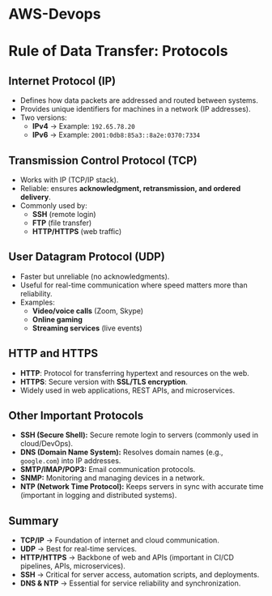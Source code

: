 # AWS-Devops
# Rule of Data Transfer: Protocols

## Internet Protocol (IP)
- Defines how data packets are addressed and routed between systems.
- Provides unique identifiers for machines in a network (IP addresses).
- Two versions:
  - **IPv4** → Example: `192.65.78.20`
  - **IPv6** → Example: `2001:0db8:85a3::8a2e:0370:7334`

## Transmission Control Protocol (TCP)
- Works with IP (TCP/IP stack).
- Reliable: ensures **acknowledgment, retransmission, and ordered delivery**.
- Commonly used by:
  - **SSH** (remote login)  
  - **FTP** (file transfer)  
  - **HTTP/HTTPS** (web traffic)

## User Datagram Protocol (UDP)
- Faster but unreliable (no acknowledgments).
- Useful for real-time communication where speed matters more than reliability.
- Examples:
  - **Video/voice calls** (Zoom, Skype)  
  - **Online gaming**  
  - **Streaming services** (live events)

## HTTP and HTTPS
- **HTTP**: Protocol for transferring hypertext and resources on the web.
- **HTTPS**: Secure version with **SSL/TLS encryption**.
- Widely used in web applications, REST APIs, and microservices.

## Other Important Protocols
- **SSH (Secure Shell):** Secure remote login to servers (commonly used in cloud/DevOps).  
- **DNS (Domain Name System):** Resolves domain names (e.g., `google.com`) into IP addresses.  
- **SMTP/IMAP/POP3:** Email communication protocols.  
- **SNMP:** Monitoring and managing devices in a network.  
- **NTP (Network Time Protocol):** Keeps servers in sync with accurate time (important in logging and distributed systems).

## Summary
- **TCP/IP** → Foundation of internet and cloud communication.  
- **UDP** → Best for real-time services.  
- **HTTP/HTTPS** → Backbone of web and APIs (important in CI/CD pipelines, APIs, microservices).  
- **SSH** → Critical for server access, automation scripts, and deployments.  
- **DNS & NTP** → Essential for service reliability and synchronization.  


   
